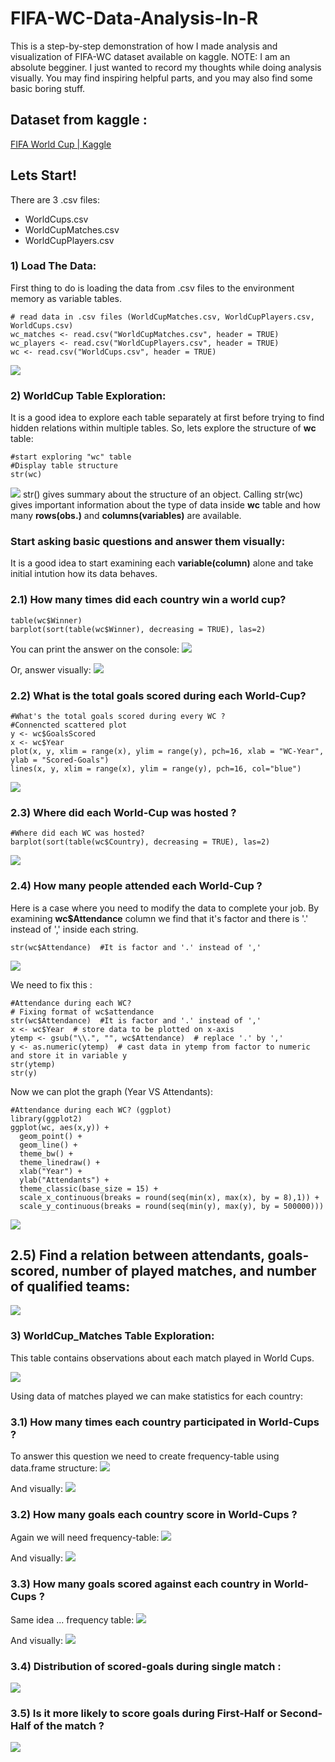 # FIFA-WC-Data-Analysis-In-R

This is a step-by-step demonstration of how I made analysis and visualization of FIFA-WC dataset available on kaggle.
NOTE: I am an absolute begginer. I just wanted to record my thoughts while doing analysis visually. You may find inspiring helpful parts, and you may also find some basic boring stuff.

## Dataset from kaggle :
[FIFA World Cup | Kaggle](https://www.kaggle.com/abecklas/fifa-world-cup)

## Lets Start!
There are 3 .csv files:
- WorldCups.csv
-   WorldCupMatches.csv
-   WorldCupPlayers.csv

### 1) Load The Data:
First thing to do is loading the data from .csv files to the environment memory as variable tables.

``` {r}==
# read data in .csv files (WorldCupMatches.csv, WorldCupPlayers.csv, WorldCups.csv)
wc_matches <- read.csv("WorldCupMatches.csv", header = TRUE)
wc_players <- read.csv("WorldCupPlayers.csv", header = TRUE)
wc <- read.csv("WorldCups.csv", header = TRUE)
```
![](Graphs/wc.png)

### 2) WorldCup Table Exploration:
It is a good idea to explore each table separately at first before trying to find hidden relations within multiple tables.
So, lets explore the structure of **wc** table:

```
#start exploring "wc" table
#Display table structure
str(wc)
```
![](Graphs/str-wc.png)
str() gives summary about the structure of an object. Calling str(wc) gives important information about the type of data inside **wc** table and how many **rows(obs.)** and **columns(variables)** are available.

### Start asking basic questions and answer them visually:
It is a good idea to start examining each **variable(column)** alone and take initial intution how its data behaves.

### 2.1) How many times did each country win a world cup?
```
table(wc$Winner)
barplot(sort(table(wc$Winner), decreasing = TRUE), las=2)
```
You can print the answer on the console:
![](Graphs/table-wc$winner.png)

Or, answer visually:
![](Graphs/WC-Winners.png)

### 2.2) What is the total goals scored during each World-Cup?
```
#What's the total goals scored during every WC ?
#Connencted scattered plot
y <- wc$GoalsScored
x <- wc$Year
plot(x, y, xlim = range(x), ylim = range(y), pch=16, xlab = "WC-Year", ylab = "Scored-Goals")
lines(x, y, xlim = range(x), ylim = range(y), pch=16, col="blue")
```

![](Graphs/WC-Total-Goals.png)

### 2.3) Where did each World-Cup was hosted ?
```
#Where did each WC was hosted?
barplot(sort(table(wc$Country), decreasing = TRUE), las=2)
```
![](Graphs/WC-Hosts.png)

### 2.4) How many people attended each World-Cup ?
Here is a case where you need to modify the data to complete your job.
By examining **wc$Attendance** column we find that it's factor and there is '.' instead of ',' inside each string.
```
str(wc$Attendance)  #It is factor and '.' instead of ','
```
![](Graphs/str-wc$attendace.png)

We need to fix this :
```
#Attendance during each WC?
# Fixing format of wc$attendance
str(wc$Attendance)  #It is factor and '.' instead of ','
x <- wc$Year  # store data to be plotted on x-axis
ytemp <- gsub("\\.", "", wc$Attendance)  # replace '.' by ','
y <- as.numeric(ytemp)  # cast data in ytemp from factor to numeric and store it in variable y
str(ytemp)
str(y)
```
Now we can plot the graph (Year VS Attendants):

```
#Attendance during each WC? (ggplot)
library(ggplot2)
ggplot(wc, aes(x,y)) + 
  geom_point() +
  geom_line() +
  theme_bw() +
  theme_linedraw() +
  xlab("Year") +
  ylab("Attendants") +
  theme_classic(base_size = 15) +
  scale_x_continuous(breaks = round(seq(min(x), max(x), by = 8),1)) +
  scale_y_continuous(breaks = round(seq(min(y), max(y), by = 500000))) 
```

![](Graphs/WC-Attendants-ggplot.png)

## 2.5) Find a relation between attendants, goals-scored, number of played matches, and number of qualified teams:

![](Graphs/Correlations.png)

### 3) WorldCup_Matches Table Exploration:
This table contains observations about each match played in World Cups.

![](Graphs/str-wc-matches.png)

Using data of matches played we can make statistics for each country:

### 3.1) How many times each country participated in World-Cups ?
To answer this question we need to create frequency-table using data.frame structure:
![](Graphs/participation-frequency-table.png)

And visually:
![](Graphs/Participation_Frequency.png)

### 3.2) How many goals each country score in World-Cups ?
Again we will need frequency-table:
![](Graphs/scored-goals-frequency-table.png)

And visually:
![](Graphs/Scored_Goals.png)

### 3.3) How many goals scored against each country in World-Cups ?

Same idea ... frequency table:
![](Graphs/against-goals-frequency-table.png)

And visually:
![](Graphs/Against_Goals.png)

### 3.4) Distribution of scored-goals during single match :
![](Graphs/goals-In-Match-Histogram.png)

### 3.5) Is it more likely to score goals during First-Half or Second-Half of the match ?

![](Graphs/First_VS_Second_Half_Goals.png)








